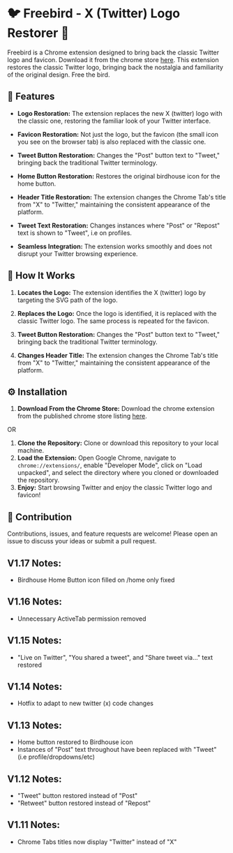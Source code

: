# 🐦 Freebird  - X (Twitter) Logo Restorer 🔄

Freebird is a Chrome extension designed to bring back the classic Twitter logo and favicon. Download it from the chrome store [here](https://chrome.google.com/webstore/detail/freebird-x-twitter-logo-r/obopljmdbiaalaffaaijniobhfhfnild). This extension restores the classic Twitter logo, bringing back the nostalgia and familiarity of the original design. Free the bird.

## 🌟 Features

- **Logo Restoration:** The extension replaces the new X (twitter) logo with the classic one, restoring the familiar look of your Twitter interface.
- **Favicon Restoration:** Not just the logo, but the favicon (the small icon you see on the browser tab) is also replaced with the classic one.

- **Tweet Button Restoration:** Changes the "Post" button text to "Tweet," bringing back the traditional Twitter terminology.

- **Home Button Restoration:** Restores the original birdhouse icon for the home button.

- **Header Title Restoration:** The extension changes the Chrome Tab's title from "X" to "Twitter," maintaining the consistent appearance of the platform.

- **Tweet Text Restoration:** Changes instances where "Post" or "Repost" text is shown to "Tweet", i.e on profiles.

- **Seamless Integration:** The extension works smoothly and does not disrupt your Twitter browsing experience.

## 📝 How It Works

1. **Locates the Logo:** The extension identifies the X (twitter) logo by targeting the SVG path of the logo.

2. **Replaces the Logo:** Once the logo is identified, it is replaced with the classic Twitter logo. The same process is repeated for the favicon.

3. **Tweet Button Restoration:** Changes the "Post" button text to "Tweet," bringing back the traditional Twitter terminology.

4. **Changes Header Title:** The extension changes the Chrome Tab's title from "X" to "Twitter," maintaining the consistent appearance of the platform.

## ⚙️ Installation
1. **Download From the Chrome Store:** Download the chrome extension from the published chrome store listing [here](https://chrome.google.com/webstore/detail/freebird-x-twitter-logo-r/obopljmdbiaalaffaaijniobhfhfnild).

OR

1. **Clone the Repository:** Clone or download this repository to your local machine.
2. **Load the Extension:** Open Google Chrome, navigate to `chrome://extensions/`, enable "Developer Mode", click on "Load unpacked", and select the directory where you cloned or downloaded the repository.
3. **Enjoy:** Start browsing Twitter and enjoy the classic Twitter logo and favicon!

## 🤝 Contribution

Contributions, issues, and feature requests are welcome! Please open an issue to discuss your ideas or submit a pull request.


## V1.17 Notes:

- Birdhouse Home Button icon filled on /home only fixed

## V1.16 Notes:

- Unnecessary ActiveTab permission removed

## V1.15 Notes:

- "Live on Twitter", "You shared a tweet", and "Share tweet via..." text restored

## V1.14 Notes:

- Hotfix to adapt to new twitter (x) code changes

## V1.13 Notes:

- Home button restored to Birdhouse icon
- Instances of "Post" text throughout have been replaced with "Tweet" (i.e profile/dropdowns/etc) 


## V1.12 Notes:

- "Tweet" button restored instead of "Post"
- "Retweet" button restored instead of "Repost"

## V1.11 Notes:

- Chrome Tabs titles now display "Twitter" instead of "X"
